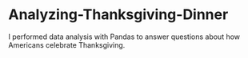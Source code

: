 # Analyzing-Thanksgiving-Dinner
I performed data analysis with Pandas to answer questions about how Americans celebrate Thanksgiving. 
